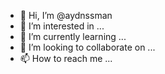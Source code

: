 - 👋 Hi, I’m @aydnssman
- 👀 I’m interested in ...
- 🌱 I’m currently learning ...
- 💞️ I’m looking to collaborate on ...
- 📫 How to reach me ...

<!---
aydnssman/aydnssman is a ✨ special ✨ repository because its `README.md` (this file) appears on your GitHub profile.
You can click the Preview link to take a look at your changes.
--->

